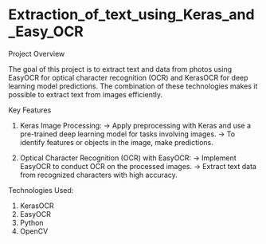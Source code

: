 # Extraction_of_text_using_Keras_and_Easy_OCR

Project Overview

The goal of this project is to extract text and data from photos using EasyOCR for optical character recognition (OCR) and KerasOCR for deep learning model predictions. The combination of these technologies makes it possible to extract text from images efficiently.


Key Features

1. Keras Image Processing:
   -> Apply preprocessing with Keras and use a pre-trained deep learning model for tasks involving images.
   -> To identify features or objects in the image, make predictions.

2. Optical Character Recognition (OCR) with EasyOCR:
   -> Implement EasyOCR to conduct OCR on the processed images.
   -> Extract text data from recognized characters with high accuracy.



Technologies Used:
1. KerasOCR
2. EasyOCR
3. Python
4. OpenCV




